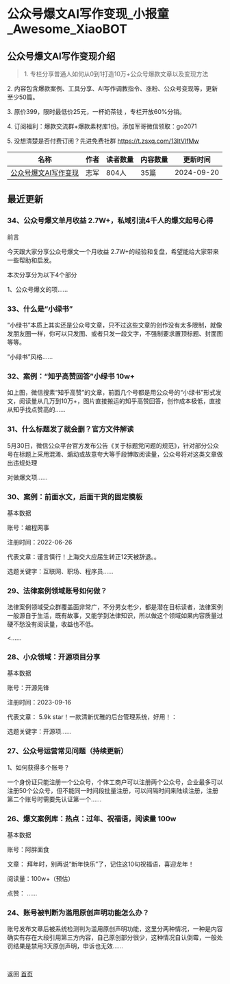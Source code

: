 # 公众号爆文AI写作变现_小报童_Awesome_XiaoBOT

## 公众号爆文AI写作变现介绍
> 1\. 专栏分享普通人如何从0到1打造10万+公众号爆款文章以及变现方法    
    
2\. 内容包含爆款案例、工具分享、AI写作调教指令、涨粉、公众号变现等，更新至少50篇。    
    
3\. 原价399，限时最低价25元，一杯奶茶钱 ，专栏开放60%分销。    
    
4\. 订阅福利：爆款交流群+爆款素材库1份。添加军哥微信领取：go2071    
    
5\. 没想清楚是否付费订阅？先进免费社群 https://t.zsxq.com/13ItVIfMw  
  


|名称|作者|读者数量|内容数量|更新时间|
|---|---|---|---|---|
|[公众号爆文AI写作变现](https://xiaobot.net/p/playchatgpt?refer=0b133df9-27dc-423b-8101-639049001c13)|志军|804人|35篇|2024-09-20|

## 最近更新
### 34、公众号爆文单月收益 2.7W+，私域引流4千人的爆文起号心得

前言

今天跟大家分享公众号爆文一个月收益 2.7W+的经验和复盘，希望能给大家带来一些帮助和启发。

本次分享分为以下4个部分

1、公众号爆文的项......

### 33、什么是“小绿书”

“小绿书”本质上其实还是公众号文章，只不过这些文章的创作没有太多限制，就像发朋友圈一样，你可以只发图、或者只发一段文字，不强制要求置顶标题、封面图等等。

“小绿书”风格......

### 32、案例：“知乎高赞回答”小绿书 10w+

如上图，微信搜素“知乎高赞”的文章，前面几个号都是用公众号的“小绿书”形式发文，阅读量从几万到10万+，图片直接搬运的知乎高赞回答，创作成本极低，直接从知乎找点赞高的......

### 31、什么标题发了就会删？官方文件解读

5月30日，微信公众平台官方发布公告《关于标题党问题的规范》，针对部分公众号在标题上采用混淆、煽动或故意夸大等手段博取阅读量，公众号将对这类文章做出违规处理

对做爆文项......

### 30、案例：前面水文，后面干货的固定模板

基本数据

账号：编程网事

注册时间：2022-06-26

代表文章：谨言慎行！上海交大应届生转正12天被辞退。。

选题关键字：互联网、职场、程序员......

### 29、法律案例领域账号如何做？

法律案例领域受众群覆盖面非常广，不分男女老少，都是潜在目标读者，法律案例一般源自于生活，既有故事，又能学到法律知识，所以做这个领域如果内容质量过硬不愁没有阅读量，收益也不低。

<......

### 28、小众领域：开源项目分享

基本数据

账号：开源先锋

注册时间：2023-09-16

代表文章： 5.9k star！一款清新优雅的后台管理系统，好用！：

选题关键字：开源项......

### 27、公众号运营常见问题（持续更新）

1、如何获得多个账号？

一个身份证只能注册一个公众号，个体工商户可以注册两个公众号，企业最多可以注册50个公众号，但不能同一时间段批量注册，可以间隔时间来陆续注册，注册第二个账号时需要先认证第一个......

### 26、爆文案例库：热点：过年、祝福语，阅读量 100w

基本数据

账号：阿胖面食

文章： 拜年时，别再说“新年快乐”了，记住这10句祝福语，喜迎龙年！

阅读量：100w+（预估）

点赞： ......

### 24、账号被判断为滥用原创声明功能怎么办？

账号发布文章后被系统检测判为滥用原创声明功能，这里分两种情况，一种是内容确实有存在大段引用第三方内容，自己原创部分很少，这种情况自认倒霉，一般处罚结果是禁用3天原创声明，申诉也无效......


<a href="https://github.com/Reno9527/awesome-xiaobot" style="color: white; text-decoration: none;">awesome-xiaobot</a>

返回 [首页](../README.md)
